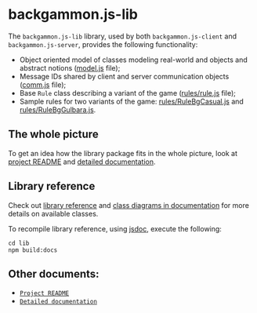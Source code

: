 # backgammon.js-lib

The `backgammon.js-lib` library, used by both `backgammon.js-client` and `backgammon.js-server`, provides the following functionality:

- Object oriented model of classes modeling real-world and objects and abstract notions ([model.js](model.js) file);
- Message IDs shared by client and server communication objects ([comm.js](comm.js) file);
- Base `Rule` class describing a variant of the game ([rules/rule.js](rules/rule.js) file);
- Sample rules for two variants of the game: [rules/RuleBgCasual.js](rules/RuleBgCasual.js) and [rules/RuleBgGulbara.js](rules/RuleBgGulbara.js).

## The whole picture

To get an idea how the library package fits in the whole picture, look at
[project README](../README.md) and [detailed documentation](../docs/README.md).

## Library reference

Check out [library reference](https://cdn.rawgit.com/quasoft/backgammonjs/master/docs/backgammon.js-lib/0.0.1/index.html) and [class diagrams in documentation](../docs/README.md#model-classes) for more details on available classes.

To recompile library reference, using [jsdoc](http://usejsdoc.org/), execute the following:

```
cd lib
npm build:docs
```

## Other documents:

- [`Project README`](../README.md)
- [`Detailed documentation`](../doc/README.md)
